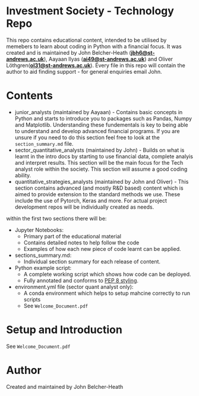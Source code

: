 # Investment Society - Technology Repo #
This repo contains educational content, intended to be utilised by memebers to learn about coding in Python with a financial focus. It was created and is maintained by John Belcher-Heath (**jbh6@st-andrews.ac.uk**), Aayaan Ilyas (**ai49@st-andrews.ac.uk**) and Oliver Löthgren(**ol31@st-andrews.ac.uk**). Every file in this repo will contain the author to aid finding support - for general enquiries email John.

# Contents #

- junior_analysts (maintained by Aayaan) - Contains basic concepts in Python and starts to introduce you to packages such as Pandas, Numpy and Matplotlib. Understanding these fundementals is key to being able to understand and develop advanced financial programs. If you are unsure if you need to do this section feel free to look at the `section_summary.md` file.
- sector_quantitative_analysts (maintained by John) - Builds on what is learnt in the intro docs by starting to use financial data, complete analyis and 
interpret results. This section will be the main focus for the Tech analyst role within the society. This section will assume a good coding ability.
- quantitative_strategies_analysts (maintained by John and Oliver) - This section contains advanced (and mostly R&D based) content which is aimed to provide extension to the standard methods we use. These include the use of Pytorch, Keras and more. For actual project development repos will be individually created as needs.

within the first two sections there will be:
- Jupyter Notebooks:
    - Primary part of the educational material 
    - Contains detailed notes to help follow the code
    - Examples of how each new piece of code learnt can be applied.
- sections_summary.md:
    - Individual section summary for each release of content.
- Python example script:
    - A complete working script which shows how code can be deployed.
    - Fully annotated and conforms to [PEP 8 styling](https://peps.python.org/pep-0008/).
- environment.yml file (sector quant analyst only):
    - A conda environment which helps to setup mahcine correctly to run scripts
    - See `Welcome_Document.pdf`
# Setup and Introduction #
See `Welcome_Document.pdf`
# Author #
Created and maintained by John Belcher-Heath
